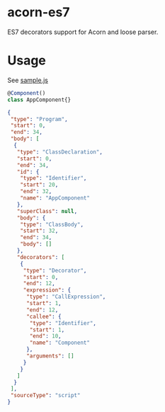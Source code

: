 # acorn-es7

ES7 decorators support for Acorn and loose parser.

# Usage

See [sample.js](sample.js)

```javascript
@Component()
class AppComponent{}
```

```json
{
 "type": "Program",
 "start": 0,
 "end": 34,
 "body": [
  {
   "type": "ClassDeclaration",
   "start": 0,
   "end": 34,
   "id": {
    "type": "Identifier",
    "start": 20,
    "end": 32,
    "name": "AppComponent"
   },
   "superClass": null,
   "body": {
    "type": "ClassBody",
    "start": 32,
    "end": 34,
    "body": []
   },
   "decorators": [
    {
     "type": "Decorator",
     "start": 0,
     "end": 12,
     "expression": {
      "type": "CallExpression",
      "start": 1,
      "end": 12,
      "callee": {
       "type": "Identifier",
       "start": 1,
       "end": 10,
       "name": "Component"
      },
      "arguments": []
     }
    }
   ]
  }
 ],
 "sourceType": "script"
}
```